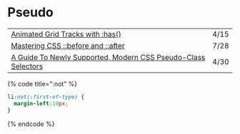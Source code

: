 # Pseudo

|                                                                                                                                                              |      |
| ------------------------------------------------------------------------------------------------------------------------------------------------------------ | ---- |
| [Animated Grid Tracks with :has()](https://css-irl.info/animated-grid-tracks-with-has/)                                                                      | 4/15 |
| [Mastering CSS ::before and ::after](https://betterprogramming.pub/mastering-css-before-and-after-ecf1d59d9a3d)                                              | 7/28 |
| [A Guide To Newly Supported, Modern CSS Pseudo-Class Selectors](https://www.smashingmagazine.com/2021/04/guide-supported-modern-css-pseudo-class-selectors/) | 4/30 |

{% code title=":not" %}
```css
li:not(:first-of-type) {
  margin-left:10px;
}
```
{% endcode %}
